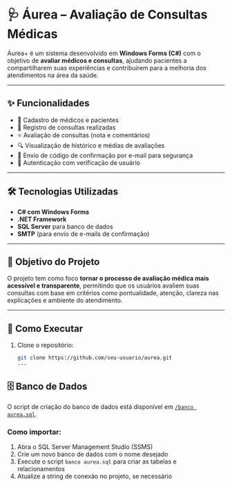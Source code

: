 # 🩺 Áurea – Avaliação de Consultas Médicas

Áurea+ é um sistema desenvolvido em **Windows Forms (C#)** com o objetivo de **avaliar médicos e consultas**, ajudando pacientes a compartilharem suas experiências e contribuírem para a melhoria dos atendimentos na área da saúde.

---

## ✨ Funcionalidades

- 📝 Cadastro de médicos e pacientes  
- 📅 Registro de consultas realizadas  
- ⭐ Avaliação de consultas (nota e comentários)  
- 🔍 Visualização de histórico e médias de avaliações  
- 📧 Envio de código de confirmação por e-mail para segurança  
- 🔐 Autenticação com verificação de usuário

---

## 🛠️ Tecnologias Utilizadas

- **C# com Windows Forms**  
- **.NET Framework**  
- **SQL Server** para banco de dados  
- **SMTP** (para envio de e-mails de confirmação)

---

## 🎯 Objetivo do Projeto

O projeto tem como foco **tornar o processo de avaliação médica mais acessível e transparente**, permitindo que os usuários avaliem suas consultas com base em critérios como pontualidade, atenção, clareza nas explicações e ambiente do atendimento.

---

## 🚀 Como Executar

1. Clone o repositório:
   ```bash
   git clone https://github.com/seu-usuario/aurea.git
   ---

## 🗄️ Banco de Dados

O script de criação do banco de dados está disponível em [`/banco aurea.sql`](https://github.com/cauagoncalves-p/Projeto-TCC-N01/blob/daniel/banco%20aurea.sql).

### Como importar:

1. Abra o SQL Server Management Studio (SSMS)  
2. Crie um novo banco de dados com o nome desejado  
3. Execute o script `banco aurea.sql` para criar as tabelas e relacionamentos  
4. Atualize a string de conexão no projeto, se necessário

